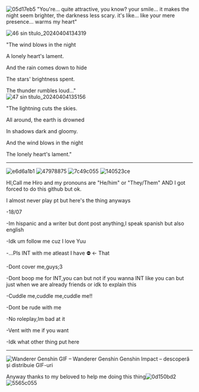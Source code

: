 
![05d17eb5](https://github.com/windhiro/windhiro/assets/165987285/f9374d1c-0c8a-4edf-aae5-651faad555df)
"You're... quite attractive, you know? your smile... it makes the night seem brighter, the darkness less scary. it's like... like your mere presence... warms my heart"


![46 sin título_20240404134319](https://github.com/windhiro/windhiro/assets/165987285/71be4b54-2032-4250-b65d-64242c9d35f5)

  "The wind blows in the night
  
  A lonely heart's lament.                                                      
  
  And the rain comes down to hide
  
  The stars' brightness spent.
  
  The thunder rumbles loud..."                                                 
                                            ![47 sin título_20240404135156](https://github.com/windhiro/windhiro/assets/165987285/68b1c47b-4b72-4dc9-8937-f8c8c7a6bbe9)

  "The lightning cuts the skies.
  
  All around, the earth is drowned
  
  In shadows dark and gloomy.
  
  And the wind blows in the night
  
  The lonely heart's lament."
  ***

  ![e6d6a1b1](https://github.com/windhiro/windhiro/assets/165987285/1c39fc72-a2cf-498b-a8d0-9d67e6525832)
![47978875](https://github.com/windhiro/windhiro/assets/165987285/3b811910-a2d3-4762-9507-7bd2658f320c)
![7c49c055](https://github.com/windhiro/windhiro/assets/165987285/2da2164c-06ea-45df-bb98-0be7c15c507f)
![140523ce](https://github.com/windhiro/windhiro/assets/165987285/550f9072-51cc-47a8-93ab-484f42b050e6)

HI,Call me Hiro and my pronouns are "He/him" or "They/Them"
AND I got forced to do this github but ok.

I almost never play pt but here's the thing anyways

-18/07

-Im hispanic and a writer but dont post anything,I speak spanish but also english

-Idk um follow me cuz I love Yuu

-...Pls INT with me atleast I have ⛔ <- That

-Dont cover me,guys;3

-Dont boop me for INT,you can but not if you wanna INT like you can but just when we are already friends or idk to explain this

-Cuddle me,cuddle me,cuddle me!! 

-Dont be rude with me

-No roleplay,Im bad at it

-Vent with me if you want



-Idk what other thing put here
***
![Wanderer Genshin GIF – Wanderer Genshin Genshin Impact – descoperă și distribuie GIF-uri](https://github.com/windhiro/windhiro/assets/165987285/555c81bd-9b8c-4044-8d64-5b56c8a05e23)

Anyway thanks to my beloved to help me doing this thing![0d150bd2](https://github.com/windhiro/windhiro/assets/165987285/5bb8493a-0748-4f74-8f90-c4c25f52a48a)![5565c055](https://github.com/windhiro/windhiro/assets/165987285/15db7d23-3ff8-46f3-8caa-8ec17cad9dba)



